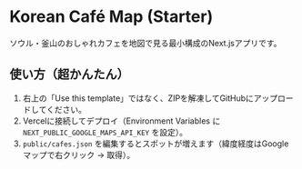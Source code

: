# Korean Café Map (Starter)

ソウル・釜山のおしゃれカフェを地図で見る最小構成のNext.jsアプリです。

## 使い方（超かんたん）
1. 右上の「Use this template」ではなく、ZIPを解凍してGitHubにアップロードしてください。
2. Vercelに接続してデプロイ（Environment Variables に `NEXT_PUBLIC_GOOGLE_MAPS_API_KEY` を設定）。
3. `public/cafes.json` を編集するとスポットが増えます（緯度経度はGoogleマップで右クリック → 取得）。